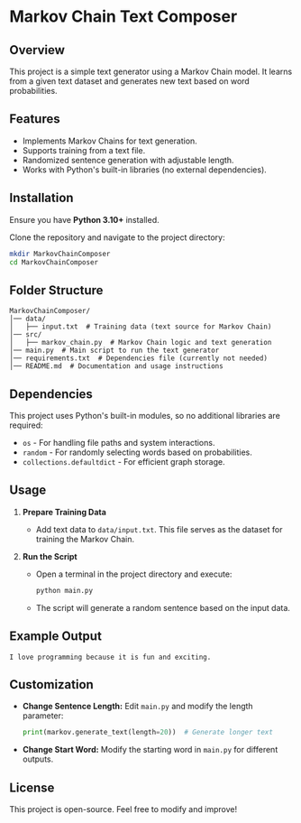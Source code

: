 # Markov Chain Text Composer

## Overview
This project is a simple text generator using a Markov Chain model. It learns from a given text dataset and generates new text based on word probabilities.

## Features
- Implements Markov Chains for text generation.
- Supports training from a text file.
- Randomized sentence generation with adjustable length.
- Works with Python's built-in libraries (no external dependencies).

## Installation
Ensure you have **Python 3.10+** installed.

Clone the repository and navigate to the project directory:
```sh
mkdir MarkovChainComposer
cd MarkovChainComposer
```

## Folder Structure
```
MarkovChainComposer/
│── data/
│   ├── input.txt  # Training data (text source for Markov Chain)
│── src/
│   ├── markov_chain.py  # Markov Chain logic and text generation
│── main.py  # Main script to run the text generator
│── requirements.txt  # Dependencies file (currently not needed)
│── README.md  # Documentation and usage instructions
```

## Dependencies
This project uses Python's built-in modules, so no additional libraries are required:
- `os` - For handling file paths and system interactions.
- `random` - For randomly selecting words based on probabilities.
- `collections.defaultdict` - For efficient graph storage.

## Usage
1. **Prepare Training Data**
   - Add text data to `data/input.txt`. This file serves as the dataset for training the Markov Chain.
   
2. **Run the Script**
   - Open a terminal in the project directory and execute:
     ```sh
     python main.py
     ```
   - The script will generate a random sentence based on the input data.

## Example Output
```
I love programming because it is fun and exciting.
```

## Customization
- **Change Sentence Length:** Edit `main.py` and modify the length parameter:
  ```python
  print(markov.generate_text(length=20))  # Generate longer text
  ```
- **Change Start Word:** Modify the starting word in `main.py` for different outputs.

## License
This project is open-source. Feel free to modify and improve!
